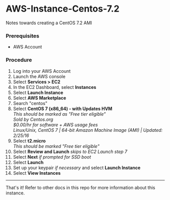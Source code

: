 # AWS-Instance-Centos-7.2
Notes towards creating a CentOS 7.2 AMI 
### Prerequisites
* AWS Account
### Procedure
1. Log into your AWS Account
2. Launch the AWS console 
3. Select **Services > EC2**
4. In the EC2 Dashboard, select **Instances**
5. Select **Launch Instance**
6. Select **AWS Marketplace**
7. Search "centos" 
8. Select **CentOS 7 (x86_64) - with Updates HVM**  
     *This should be marked as "Free tier eligible"  
     Sold by Centos.org  
     $0.00/hr for software + AWS usage fees  
     Linux/Unix, CentOS 7 | 64-bit Amazon Machine Image (AMI) | Updated: 2/25/16*  
9. Select **t2.micro**  
     *This should be marked "Free tier eligible"*
10. Select **Review and Launch** *skips to EC2 Launch step 7*
11. Select **Next** *if prompted for SSD boot*
12. Select **Launch**
13. Set up your keypair *if necessary* and select **Launch Instance**
14. Select **View Instances**
---
That's it! Refer to other docs in this repo for more information about this instance. 

